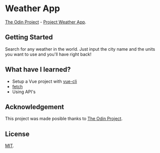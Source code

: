 # Weather App
[The Odin Project](https://www.theodinproject.com/) - [Project Weather App](https://www.theodinproject.com/courses/javascript/lessons/weather-app).

## Getting Started
Search for any weather in the world. Just input the city name and the units you
want to use and you'll have right back!

## What have I learned?
* Setup a Vue project with [vue-cli](https://cli.vuejs.org/)
* [fetch](https://developer.mozilla.org/en-US/docs/Web/API/Fetch_API/Using_Fetch)
* Using API's

## Acknowledgement
This project was made posible thanks to [The Odin Project](https://www.theodinproject.com/).

## License
[MIT](https://mit-license.org/).
